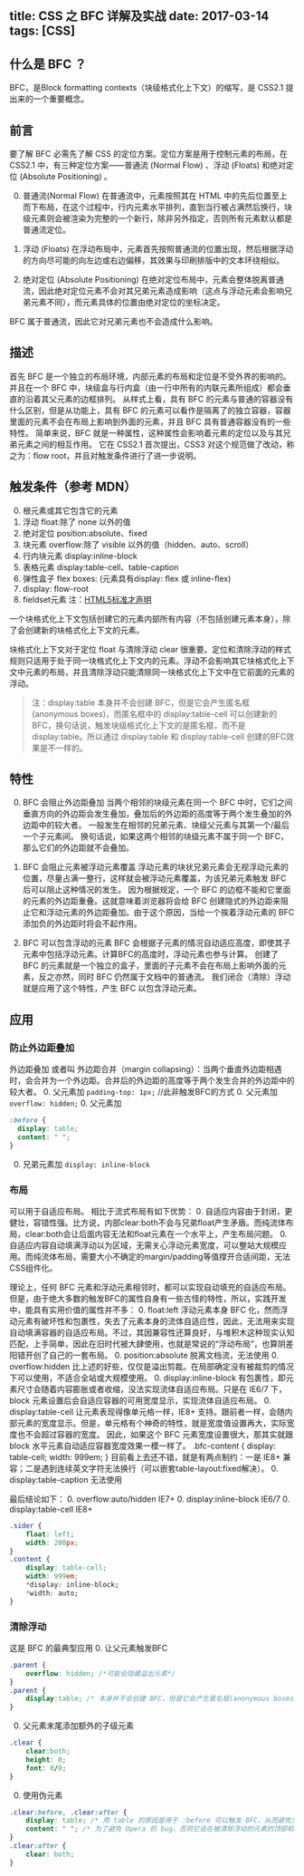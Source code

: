 title: CSS 之 BFC 详解及实战
date: 2017-03-14
tags: [CSS]
---
## 什么是 BFC ？
BFC，是Block formatting contexts（块级格式化上下文）的缩写，是 CSS2.1 提出来的一个重要概念。

## 前言
要了解 BFC 必需先了解 CSS 的定位方案。定位方案是用于控制元素的布局，在 CSS2.1 中，有三种定位方案——普通流 (Normal Flow) 、浮动 (Floats) 和绝对定位 (Absolute Positioning) 。

0. 普通流(Normal Flow)
在普通流中，元素按照其在 HTML 中的先后位置至上而下布局，在这个过程中，行内元素水平排列，直到当行被占满然后换行，块级元素则会被渲染为完整的一个新行，除非另外指定，否则所有元素默认都是普通流定位。

0. 浮动 (Floats)
在浮动布局中，元素首先按照普通流的位置出现，然后根据浮动的方向尽可能的向左边或右边偏移，其效果与印刷排版中的文本环绕相似。

0. 绝对定位 (Absolute Positioning)
在绝对定位布局中，元素会整体脱离普通流，因此绝对定位元素不会对其兄弟元素造成影响（这点与浮动元素会影响兄弟元素不同），而元素具体的位置由绝对定位的坐标决定。

BFC 属于普通流，因此它对兄弟元素也不会造成什么影响。

## 描述

首先 BFC 是一个独立的布局环境，内部元素的布局和定位是不受外界的影响的。并且在一个 BFC 中，块级盒与行内盒（由一行中所有的内联元素所组成）都会垂直的沿着其父元素的边框排列。
从样式上看，具有 BFC 的元素与普通的容器没有什么区别，但是从功能上，具有 BFC 的元素可以看作是隔离了的独立容器，容器里面的元素不会在布局上影响到外面的元素，并且 BFC 具有普通容器没有的一些特性。
简单来说，BFC 就是一种属性，这种属性会影响着元素的定位以及与其兄弟元素之间的相互作用。
它在 CSS2.1 首次提出，CSS3 对这个规范做了改动，称之为：flow root，并且对触发条件进行了进一步说明。

## 触发条件（参考 MDN）
0. 根元素或其它包含它的元素
0. 浮动 float:除了 none 以外的值
0. 绝对定位 position:absolute、fixed
0. 块元素 overflow:除了 visible 以外的值（hidden、auto、scroll）
0. 行内块元素 display:inline-block
0. 表格元素 display:table-cell、table-caption
0. 弹性盒子 flex boxes: (元素具有display: flex 或 inline-flex)
0. display: flow-root
0. fieldset元素 注：[HTML5标准才声明](https://www.w3.org/TR/html5/rendering.html#the-fieldset-and-legend-elements)

一个块格式化上下文包括创建它的元素内部所有内容（不包括创建元素本身），除了会创建新的块格式化上下文的元素。

块格式化上下文对于定位 float 与清除浮动 clear 很重要。定位和清除浮动的样式规则只适用于处于同一块格式化上下文内的元素。浮动不会影响其它块格式化上下文中元素的布局，并且清除浮动只能清除同一块格式化上下文中在它前面的元素的浮动。

> 注：display:table 本身并不会创建 BFC，但是它会产生匿名框(anonymous boxes)，而匿名框中的 display:table-cell 可以创建新的 BFC，换句话说，触发块级格式化上下文的是匿名框，而不是 display:table。所以通过 display:table 和 display:table-cell 创建的BFC效果是不一样的。

## 特性

0. BFC 会阻止外边距叠加
当两个相邻的块级元素在同一个 BFC 中时，它们之间垂直方向的外边距会发生叠加，叠加后的外边距的高度等于两个发生叠加的外边距中的较大者。
一般发生在相邻的兄弟元素、块级父元素与其第一个/最后一个子元素间。
换句话说，如果这两个相邻的块级元素不属于同一个 BFC，那么它们的外边距就不会叠加。

0. BFC 会阻止元素被浮动元素覆盖
浮动元素的块状兄弟元素会无视浮动元素的位置，尽量占满一整行，这样就会被浮动元素覆盖，为该兄弟元素触发 BFC 后可以阻止这种情况的发生。
因为根据规定，一个 BFC 的边框不能和它里面的元素的外边距重叠。这就意味着浏览器将会给 BFC 创建隐式的外边距来阻止它和浮动元素的外边距叠加。由于这个原因，当给一个挨着浮动元素的 BFC 添加负的外边距时将会不起作用。

0. BFC 可以包含浮动的元素
BFC 会根据子元素的情况自动适应高度，即使其子元素中包括浮动元素。计算BFC的高度时，浮动元素也参与计算。
创建了 BFC 的元素就是一个独立的盒子，里面的子元素不会在布局上影响外面的元素，反之亦然，同时 BFC 仍然属于文档中的普通流。
我们闭合（清除）浮动就是应用了这个特性，产生 BFC 以包含浮动元素。


## 应用

### 防止外边距叠加
外边距叠加 或者叫 外边距合并（margin collapsing）：当两个垂直外边距相遇时，会合并为一个外边距。合并后的外边距的高度等于两个发生合并的外边距中的较大者。
0. 父元素加 `padding-top: 1px;` //此非触发BFC的方式
0. 父元素加 `overflow: hidden;`
0. 父元素加
```css
:before {
  display: table;
  content: " ";
}
```
0. 兄弟元素加 `display: inline-block`

### 布局
可以用于自适应布局。
相比于流式布局有如下优势：
0. 自适应内容由于封闭，更健壮，容错性强。比方说，内部clear:both不会与兄弟float产生矛盾。而纯流体布局，clear:both会让后面内容无法和float元素在一个水平上，产生布局问题。
0. 自适应内容自动填满浮动以为区域，无需关心浮动元素宽度，可以整站大规模应用。而纯流体布局，需要大小不确定的margin/padding等值撑开合适间距，无法CSS组件化。

理论上，任何 BFC 元素和浮动元素相邻时，都可以实现自动填充的自适应布局。
但是，由于绝大多数的触发BFC的属性自身有一些古怪的特性，所以，实践开发中，能具有实用价值的属性并不多：
0. float:left 浮动元素本身 BFC 化，然而浮动元素有破坏性和包裹性，失去了元素本身的流体自适应性，因此，无法用来实现自动填满容器的自适应布局。不过，其因兼容性还算良好，与堆积木这种现实认知匹配，上手简单，因此在旧时代被大肆使用，也就是常说的“浮动布局”，也算阴差阳错开创了自己的一套布局。
0. position:absolute 脱离文档流，无法使用
0. overflow:hidden 比上述的好些，仅仅是溢出剪裁。在局部确定没有被裁剪的情况下可以使用，不适合全站或大规模使用。
0. display:inline-block 有包裹性，即元素尺寸会随着内容膨胀或者收缩，没法实现流体自适应布局。只是在 IE6/7 下，block 元素设置后会自适应容器的可用宽度显示，实现流体自适应布局。
0. display:table-cell 让元素表现得像单元格一样，IE8+ 支持。跟前者一样，会随内部元素的宽度显示。但是，单元格有个神奇的特性，就是宽度值设置再大，实际宽度也不会超过容器的宽度。
    因此，如果这个 BFC 元素宽度设置很大，那其实就跟 block 水平元素自动适应容器宽度效果一模一样了。
    .bfc-content {
        display: table-cell; width: 999em;
    }
    目前看上去还不错，就是有两点制约：一是 IE8+ 兼容；二是遇到连续英文字符无法换行（可以嵌套table-layout:fixed解决）。
0. display:table-caption 无法使用

最后结论如下：
0. overflow:auto/hidden IE7+
0. display:inline-block IE6/7
0. display:table-cell IE8+
```css
.sider {
    float: left;
    width: 200px;
}
.content {
    display: table-cell;
    width: 999em;
    *display: inline-block;
    *width: auto;
}
```
### 清除浮动
这是 BFC 的最典型应用
0. 让父元素触发BFC
```css
.parent {
    overflow: hidden; /*可能会隐藏溢出元素*/
}
.parent {
    display:table; /* 本身并不会创建 BFC，但是它会产生匿名框(anonymous boxes)，而匿名框中的 display:table-cell 可以创建新的 BFC */
}
```
0.  父元素末尾添加额外的子级元素
```css
.clear {
    clear:both;
    height: 0;
    font: 0/0;
}
```
0. 使用伪元素
```css
.clear:before, .clear:after {
    display: table; /* 用 table 的原因是用于 :before 可以触发 BFC，从而避免父级与第一个子级元素外边界合并。 */
    content: " "; /* 为了避免 Opera 的 bug，否则它会在被清除浮动的元素的顶部和底部产生一个可见空格 */
}
.clear:after {
    clear: both;
}
```

